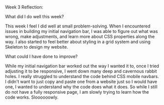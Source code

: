 Week 3 Reflection:

What did I do well this week?

This week I feel I did well at small problem-solving. When I encountered issues in building my initial navigation bar, I was able to figure out what was wrong, make adjustments, and learn more about CSS properties along the way. I also started to feel better about styling in a grid system and using Skeleton to design my website.


What could I have done to improve?

While my initial navigation bar worked out the way I wanted it to, once I tried adjusting it to be responsive, I went down many deep and cavernous rabbit holes. I really struggled to understand the code behind CSS mobile navbars. I didn't want to just copy and paste one from a website just so I would have one, I wanted to understand why the code does what it does. So while I still do not have a fully responsive page, I am slowly trying to learn how the code works. Sloooooowly.
